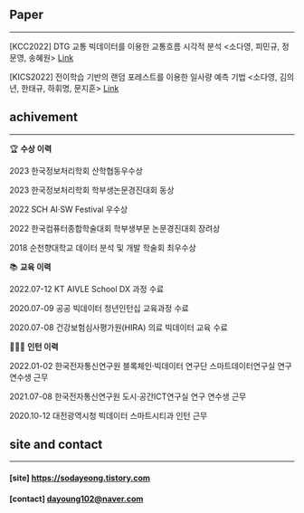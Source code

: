 
## Paper
- - -
[KCC2022] DTG 교통 빅데이터를 이용한 교통흐름 시각적 분석 <소다영, 피민규, 정문영, 송혜원> [Link](https://www.dbpia.co.kr/journal/articleDetail?nodeId=NODE11119162)

[KICS2022] 전이학습 기반의 랜덤 포레스트를 이용한 일사량 예측 기법 <소다영, 김의년, 한태규, 하휘명, 문지훈> [Link](https://www.dbpia.co.kr/journal/articleDetail?nodeId=NODE11197176)

## achivement
- - -  
🏆 **수상 이력**

2023 한국정보처리학회 산학협동우수상 

2023 한국정보처리학회 학부생논문경진대회 동상

2022 SCH AI·SW Festival 우수상 

2022 한국컴퓨터종합학술대회 학부생부문 논문경진대회 장려상 

2018 순천향대학교 데이터 분석 및 개발 학술회 최우수상 

📚 **교육 이력**

2022.07-12 KT AIVLE School DX 과정 수료

2020.07-09 공공 빅데이터 청년인턴십 교육과정 수료

2020.07-08 건강보험심사평가원(HIRA) 의료 빅데이터 교육 수료

👨🏻‍🚀 **인턴 이력**

2022.01-02 한국전자통신연구원 블록체인·빅데이터 연구단 스마트데이터연구실 연구 연수생 근무

2021.07-08 한국전자통신연구원 도시·공간ICT연구실 연구 연수생 근무

2020.10-12 대전광역시청 빅데이터 스마트시티과 인턴 근무


## site and contact
- - -
#### [site] https://sodayeong.tistory.com

#### [contact] dayoung102@naver.com
